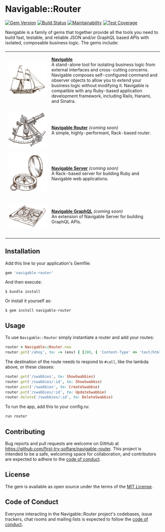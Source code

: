# Navigable::Router

[![Gem Version](https://badge.fury.io/rb/navigable-router.svg)](https://badge.fury.io/rb/navigable-router) [![Build Status](https://travis-ci.org/first-try-software/navigable-router.svg?branch=main)](https://travis-ci.org/first-try-software/navigable-router) [![Maintainability](https://api.codeclimate.com/v1/badges/514b9791fb670b7a3abb/maintainability)](https://codeclimate.com/github/first-try-software/navigable-router/maintainability) [![Test Coverage](https://api.codeclimate.com/v1/badges/514b9791fb670b7a3abb/test_coverage)](https://codeclimate.com/github/first-try-software/navigable-router/test_coverage)

Navigable is a family of gems that together provide all the tools you need to build fast, testable, and reliable JSON and/or GraphQL based APIs with isolated, composable business logic. The gems include:

<table style="margin: 20px 0">
<tr height="140">
<td width="130"><img alt="Clipper Ship" src="https://raw.githubusercontent.com/first-try-software/navigable/main/assets/clipper.png"></td>
<td>

**[Navigable][navigable]**<br>
A stand-alone tool for isolating business logic from external interfaces and cross-cutting concerns. Navigable composes self-configured command and observer objects to allow you to extend your business logic without modifying it. Navigable is compatible with any Ruby-based application development framework, including Rails, Hanami, and Sinatra.

</td>
</tr>
<tr height="140">
<td width="130"><img alt="Compass" src="https://raw.githubusercontent.com/first-try-software/navigable/main/assets/sextant.png"></td>
<td>

**[Navigable Router][router]** *(coming soon)*<br>
A simple, highly-performant, Rack-based router.

</td>
</tr>
<tr height="140">
<td width="130"><img alt="Compass" src="https://raw.githubusercontent.com/first-try-software/navigable/main/assets/compass.png"></td>
<td>

**[Navigable Server][server]** *(coming soon)*<br>
A Rack-based server for building Ruby and Navigable web applications.

</td>
</tr>
<tr height="140">
<td width="130"><img alt="Map" src="https://raw.githubusercontent.com/first-try-software/navigable/main/assets/map.png"></td>
<td>

**[Navigable GraphQL][graphql]** *(coming soon)*<br>
An extension of Navigable Server for building GraphQL APIs.

</td>
</tr>
</table>

## Installation

Add this line to your application's Gemfile:

```ruby
gem 'navigable-router'
```

And then execute:

    $ bundle install

Or install it yourself as:

    $ gem install navigable-router

## Usage

To use `Navigable::Router` simply instantiate a router and add your routes:

```ruby
router = Navigable::Router.new
router.get('/ahoy', to: -> (env) { [200, { 'Content-Type' => 'text/html' }, [ 'Ahoy!' ]] })
```
The destination of the route needs to respond to `#call`, like the lambda above, or these classes:

```ruby
router.get('/swabbies', to: ShowSwabbies)
router.get('/swabbies/:id', to: ShowSwabbie)
router.post('/swabbies', to: CreateSwabbie)
router.put('/swabbies/:id', to: UpdateSwabbie)
router.delete('/swabbies/:id', to: DeleteSwabbie)
```
To run the app, add this to your config.ru:
```ruby
run router
```

## Contributing

Bug reports and pull requests are welcome on GitHub at https://github.com/first-try-softare/navigable-router. This project is intended to be a safe, welcoming space for collaboration, and contributors are expected to adhere to the [code of conduct](https://github.com/first-try-softare/navigable-router/blob/master/CODE_OF_CONDUCT.md).


## License

The gem is available as open source under the terms of the [MIT License](https://opensource.org/licenses/MIT).

## Code of Conduct

Everyone interacting in the Navigable::Router project's codebases, issue trackers, chat rooms and mailing lists is expected to follow the [code of conduct](https://github.com/first-try-software/navigable-router/blob/master/CODE_OF_CONDUCT.md).

[navigable]: https://github.com/first-try-software/navigable
[router]: https://github.com/first-try-software/navigable-router
[server]: https://github.com/first-try-software/navigable-server
[graphql]: https://github.com/first-try-software/navigable-graphql
